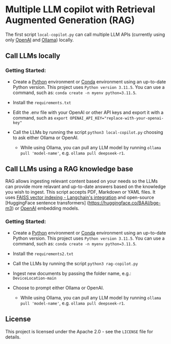 # Multiple LLM copilot with Retrieval Augmented Generation (RAG)

The first script `local-copilot.py` can call multiple LLM APIs (currently using only [OpenAI](https://platform.openai.com/docs/overview) and [Ollama](https://ollama.com/)) locally.

## Call LLMs locally

### Getting Started:

-   Create a [Python](https://docs.python.org/3/library/venv.html) environment or [Conda](https://docs.conda.io/projects/conda/en/latest/user-guide/tasks/manage-environments.html) environment using an up-to-date Python version. This project uses `Python version 3.11.5`. You can use a command, such as: `conda create -n myenv python=3.11.5`.

-   Install the `requirements.txt`

-   Edit the .env file with your OpenAI or other API keys and export it with a command, such as `export OPENAI_API_KEY="replace-with-your-openai-key"`

-   Call the LLMs by running the script `python3 local-copilot.py` choosing to ask either Ollama or OpenAI.
    -   While using Ollama, you can pull any LLM model by running `ollama pull 'model-name'`, e.g. `ollama pull deepseek-r1`.

## Call LLMs using a RAG knowledge base

RAG allows ingesting relevant content based on your needs so the LLMs can provide more relavant and up-to-date answers based on the knowledge you wish to ingest. This script accepts PDF, Markdown or YAML files. It uses [FAISS vector indexing - Langchain's integration](https://python.langchain.com/docs/integrations/vectorstores/faiss/) and open-source [HuggingFace sentence transformers] (https://huggingface.co/BAAI/bge-m3) or [OpenAI](https://platform.openai.com/docs/overview) embedding models.

### Getting Started:

-   Create a [Python](https://docs.python.org/3/library/venv.html) environment or [Conda](https://docs.conda.io/projects/conda/en/latest/user-guide/tasks/manage-environments.html) environment using an up-to-date Python version. This project uses `Python version 3.11.5`. You can use a command, such as: `conda create -n myenv python=3.11.5`.

-   Install the `requirements2.txt`

-   Call the LLMs by running the script `python3 rag-copilot.py`

-   Ingest new documents by passing the folder name, e.g.: `DeviceLocation-main`

-   Choose to prompt either Ollama or OpenAI.
    -   While using Ollama, you can pull any LLM model by running `ollama pull 'model-name'`, e.g. `ollama pull deepseek-r1`.

## License

This project is licensed under the Apache 2.0 - see the `LICENSE` file for details.
